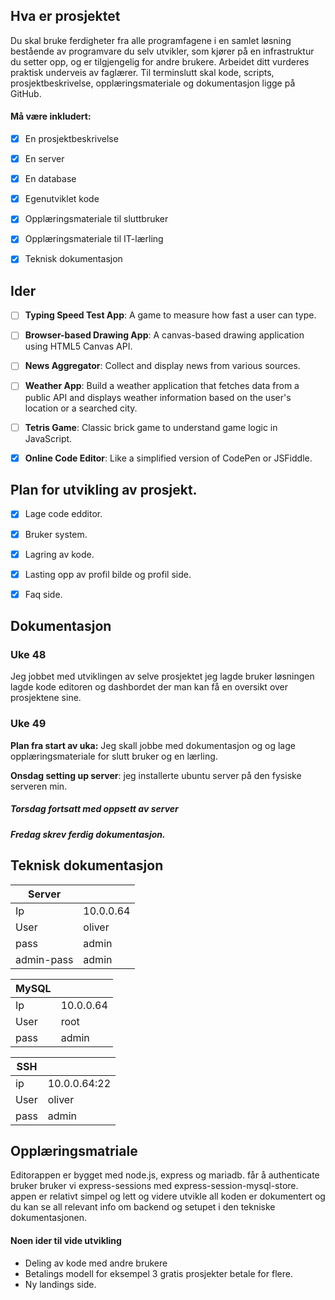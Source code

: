 ## Hva er prosjektet
Du skal bruke ferdigheter fra alle programfagene i en samlet løsning bestående av programvare du selv utvikler, som kjører på en infrastruktur du setter opp, og er tilgjengelig for andre brukere. Arbeidet ditt vurderes praktisk underveis av faglærer. Til terminslutt skal kode, scripts, prosjektbeskrivelse, opplæringsmateriale og dokumentasjon ligge på GitHub.

#### Må være inkludert:
- [x] En prosjektbeskrivelse
- [x] En server
- [x] En database
- [x] Egenutviklet kode
- [x] Opplæringsmateriale til sluttbruker
- [x] Opplæringsmateriale til IT-lærling
- [x] Teknisk dokumentasjon 


## Ider 
- [ ] **Typing Speed Test App**: A game to measure how fast a user can type.
- [ ] **Browser-based Drawing App**: A canvas-based drawing application using HTML5 Canvas API.
- [ ] **News Aggregator**: Collect and display news from various sources.
- [ ] **Weather App**: Build a weather application that fetches data from a public API and displays weather information based on the user's location or a searched city. 
- [ ] **Tetris Game**: Classic brick game to understand game logic in JavaScript.
- [x] **Online Code Editor**: Like a simplified version of CodePen or JSFiddle.



## Plan for utvikling av prosjekt. 
- [x] Lage code edditor.
- [x] Bruker system.
- [x] Lagring av kode.
- [x] Lasting opp av profil bilde og profil side.
- [x] Faq side. 



## Dokumentasjon 

### Uke 48 
Jeg jobbet med utviklingen av selve prosjektet jeg lagde bruker løsningen lagde kode editoren og dashbordet der man kan få en oversikt over prosjektene sine.  

### Uke 49 
**Plan fra start av uka:** Jeg skall jobbe med dokumentasjon og og lage opplæringsmateriale for slutt bruker og en lærling. 

**Onsdag setting up server**: 
jeg installerte ubuntu server på den fysiske serveren min. 

##### Torsdag fortsatt med oppsett av server
##### Fredag skrev ferdig dokumentasjon.



## Teknisk dokumentasjon

|Server | |
|----|----|
|Ip|10.0.0.64|
|User|oliver|
|pass|admin|
|admin-pass|admin|

|MySQL | |
|----|----|
|Ip|10.0.0.64|
|User|root|
|pass|admin|

|SSH |  |
|----|----|
|ip|10.0.0.64:22|
|User|oliver|
|pass|admin|



## Opplæringsmatriale

Editorappen er bygget med node.js, express og mariadb. får å authenticate bruker bruker vi express-sessions med express-session-mysql-store. appen er relativt simpel og lett og videre utvikle all koden er dokumentert og du kan se all relevant info om backend og setupet i den tekniske dokumentasjonen. 

#### Noen ider til vide utvikling

- Deling av kode med andre brukere
- Betalings modell for eksempel 3 gratis prosjekter betale for flere.
- Ny landings side.  

